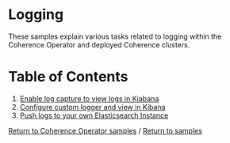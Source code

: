 # Logging

These samples explain various tasks related to logging within the Coherence Operator and
deployed Coherence clusters.

# Table of Contents

1. [Enable log capture to view logs in Kiabana](log-capture)
1. [Configure custom logger and view in Kibana](custom-logs)
1. [Push logs to your own Elasticsearch Instance](own-elasticsearch)

[Return to Coherence Operator samples](../) / [Return to samples](../..)

